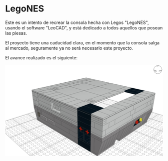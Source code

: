 <h1>LegoNES</h1>

Este es un intento de recrear la consola hecha con Legos "LegoNES", usando el software "LeoCAD", y está dedicado a todos aquellos que posean las piesas.

El proyecto tiene una caducidad clara, en el momento que la consola salga al mercado, seguramente ya no será necesario este proyecto.

El avance realizado es el siguiente:

![LegoNES](https://raw.githubusercontent.com/lividineitor/Lego_nes/master/LegoNES.png)
